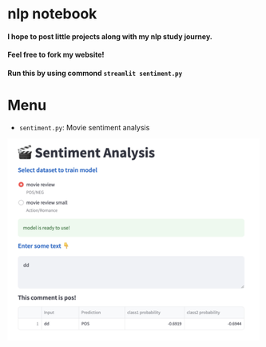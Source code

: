 # nlp notebook

#### I hope to post little projects along with my nlp study journey.
#### Feel free to fork my website!
#### Run this by using commond `streamlit sentiment.py`

# Menu
- `sentiment.py`: Movie sentiment analysis
<img width="840"  src="https://github.com/Rsirp0c/nlp-notebook/blob/main/src/Screenshot.png">
